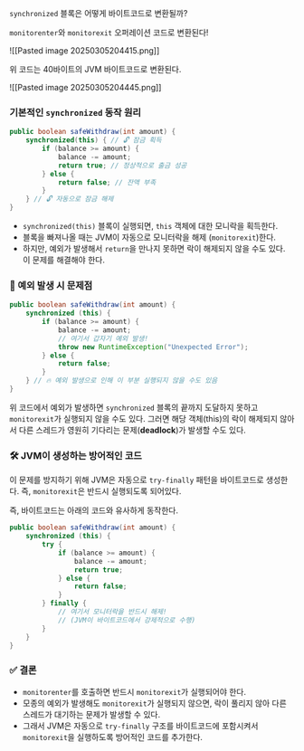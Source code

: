 `synchronized` 블록은 어떻게 바이트코드로 변환될까?

`monitorenter`와 `monitorexit` 오퍼레이션 코드로 변환된다!

![[Pasted image 20250305204415.png]]

위 코드는 40바이트의 JVM 바이트코드로 변환된다.

![[Pasted image 20250305204445.png]]

### 기본적인 `synchronized` 동작 원리
```java
public boolean safeWithdraw(int amount) {
	synchronized(this) { // 🔓 잠금 획득
		if (balance >= amount) {
			balance -= amount;
			return true; // 정상적으로 출금 성공
		} else {
			return false; // 잔액 부족
		}
	} // 🔓 자동으로 잠금 해제
}
```

- `synchronized(this)` 블록이 실행되면, `this` 객체에 대한 모니락을 획득한다.
- 블록을 빠져나올 때는 JVM이 자동으로 모니터락을 해제 (`monitorexit`)한다.
- 하지만, 예외가 발생해서 `return`을 만나지 못하면 락이 해제되지 않을 수도 있다. 이 문제를 해결해야 한다.
### 🚨 예외 발생 시 문제점
```java
public boolean safeWithdraw(int amount) {
    synchronized (this) {
        if (balance >= amount) {
            balance -= amount;
            // 여기서 갑자기 예외 발생!
            throw new RuntimeException("Unexpected Error");
        } else {
            return false;
        }
    } // 🔥 예외 발생으로 인해 이 부분 실행되지 않을 수도 있음
}
```

위 코드에서 예외가 발생하면 `synchronized` 블록의 끝까지 도달하지 못하고 `monitorexit`가 실행되지 않을 수도 있다. 그러면 해당 객체(this)의 락이 해제되지 않아서 다른 스레드가 영원히 기다리는 문제(**deadlock**)가 발생할 수도 있다.

### 🛠️ JVM이 생성하는 방어적인 코드
이 문제를 방지하기 위해 JVM은 자동으로 `try-finally` 패턴을 바이트코드로 생성한다. 즉, `monitorexit`은 반드시 실행되도록 되어있다.

즉, 바이트코드는 아래의 코드와 유사하게 동작한다.

```java
public boolean safeWithdraw(int amount) {
    synchronized (this) {
        try {
            if (balance >= amount) {
                balance -= amount;
                return true;
            } else {
                return false;
            }
        } finally {
            // 여기서 모니터락을 반드시 해제!
            // (JVM이 바이트코드에서 강제적으로 수행)
        }
    }
}
```

### ✅ 결론
- `monitorenter`를 호출하면 반드시 `monitorexit`가 실행되어야 한다.
- 모종의 예외가 발생해도 `monitorexit`가 실행되지 않으면, 락이 풀리지 않아 다른 스레드가 대기하는 문제가 발생할 수 있다.
- 그래서 JVM은 자동으로 `try-finally` 구조를 바이트코드에 포함시켜서 `monitorexit`을 실행하도록 방어적인 코드를 추가한다.
